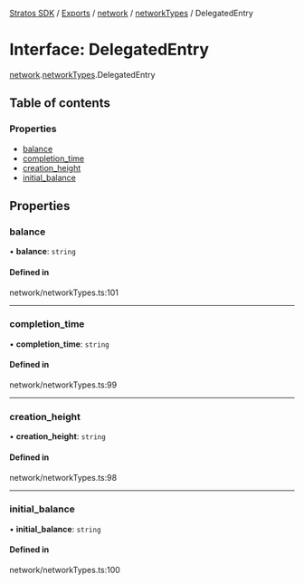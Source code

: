 [Stratos SDK](../README.md) / [Exports](../modules.md) / [network](../modules/network.md) / [networkTypes](../modules/network.networkTypes.md) / DelegatedEntry

# Interface: DelegatedEntry

[network](../modules/network.md).[networkTypes](../modules/network.networkTypes.md).DelegatedEntry

## Table of contents

### Properties

- [balance](network.networkTypes.DelegatedEntry.md#balance)
- [completion\_time](network.networkTypes.DelegatedEntry.md#completion_time)
- [creation\_height](network.networkTypes.DelegatedEntry.md#creation_height)
- [initial\_balance](network.networkTypes.DelegatedEntry.md#initial_balance)

## Properties

### balance

• **balance**: `string`

#### Defined in

network/networkTypes.ts:101

___

### completion\_time

• **completion\_time**: `string`

#### Defined in

network/networkTypes.ts:99

___

### creation\_height

• **creation\_height**: `string`

#### Defined in

network/networkTypes.ts:98

___

### initial\_balance

• **initial\_balance**: `string`

#### Defined in

network/networkTypes.ts:100
